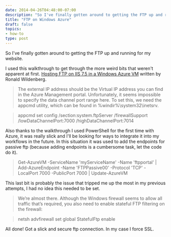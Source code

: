 ```yaml
---
date: 2014-04-26T04:48:00-07:00
description: "So I've finally gotten around to getting the FTP up and running for my website."
title: "FTP on Windows Azure"
draft: false
topics:
- how-to
type: post
---
```


So I've finally gotten around to getting the FTP up and running for my website.

I used this walkthrough to get through the more weird bits that weren't apparent at first. [Hosting FTP on IIS 7.5 in a Windows Azure VM](http://itq.nl/walkthrough-hosting-ftp-on-iis-7-5-a-windows-azure-vm-2/) written by Ronald Wildenberg.

> The external IP address should be the Virtual IP address you can find in the Azure Management portal. Unfortunately, it seems impossible to specify the data channel port range here. To set this, we need the appcmd utility, which can be found in %windir%\system32\inetsrv.

>	 appcmd set config /section:system.ftpServer /firewallSupport 	/lowDataChannelPort:7000 /highDataChannelPort:7014

Also thanks to the walkthrough I used PowerShell for the first time with Azure, it was really slick and I'll be looking for ways to integrate it into my workflows in the future. In this situation it was used to add the endpoints for passive ftp (because adding endpoints is a cumbersome task, let the code do it).

> 	Get-AzureVM -ServiceName 'myServiceName' -Name 'ftpportal' 
    | Add-AzureEndpoint -Name 'FTPPassive00' -Protocol 'TCP' 
      -LocalPort 7000 -PublicPort 7000 
    | Update-AzureVM

This last bit is probably the issue that tripped me up the most in my previous attempts, I had no idea this needed to be set.

> We’re almost there. Although the Windows firewall seems to allow all traffic that’s required, you also need to enable stateful FTP filtering on the firewall:

>	 netsh advfirewall set global StatefulFtp enable

All done! Got a slick and secure ftp connection. In my case I force SSL.